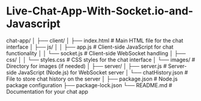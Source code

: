 # Live-Chat-App-With-Socket.io-and-Javascript

chat-app/
│
├── client/
│   ├── index.html        # Main HTML file for the chat interface
│   ├── js/
│   │   ├── app.js        # Client-side JavaScript for chat functionality
│   │   └── socket.js     # Client-side WebSocket handling
│   ├── css/
│   │   └── styles.css    # CSS styles for the chat interface
│   └── images/            # Directory for images (if needed)
│
├── server/
│   ├── server.js         # Server-side JavaScript (Node.js) for WebSocket server
│   └── chatHistory.json  # File to store chat history on the server
│
├── package.json          # Node.js package configuration
├── package-lock.json
└── README.md             # Documentation for your chat app
